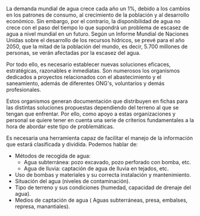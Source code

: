 La demanda mundial de agua crece cada año un 1%, debido a los cambios en los patrones de consumo, al crecimiento de la población y al desarrollo económico. Sin embargo, por el contrario, la disponibilidad de agua no crece con el paso del tiempo lo que supondrá un problema de escasez de agua a nivel mundial en un futuro. Según un Informe Mundial de Naciones Unidas sobre el desarrollo de los recursos hídricos, se prevé para el año 2050, que la mitad de la población del mundo, es decir, 5.700 millones de personas, se verán afectadas por la escasez del agua.

Por todo ello, es necesario establecer nuevas soluciones eficaces, estratégicas, razonables e inmediatas. Son numerosos los organismos dedicados a proyectos relacionados con el abastecimiento y el saneamiento, además de diferentes ONG's, voluntarios y demás profesionales.

Estos organismos generan documentación que distribuyen en fichas para las distintas soluciones propuestas dependiendo del terreno al que se tengan que enfrentar. Por ello, como apoyo a estas organizaciones y personal se quiere tener en cuenta una serie de criterios fundamentales a la hora de abordar este tipo de problemáticas. 

Es necesaria una herramienta capaz de facilitar el manejo de la información que estará clasificada y dividida. Podemos hablar de:

* Métodos de recogida de agua: 
    - Agua subterránea: pozo excavado, pozo perforado con bomba, etc. 
    - Agua de lluvia: captación de agua de lluvia en tejados, etc.
* Uso de bombas y materiales y su correcta instalación y mantenimiento.
* Situación del agua (niveles de contaminación).
* Tipo de terreno y sus condiciones (humedad, capacidad de drenaje del agua).
* Medios de captación de agua ( Aguas subterráneas, presa, embalses, represa, manantiales).
